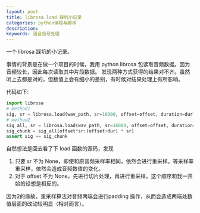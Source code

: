 ```yaml
---
layout: post
title: librosa.load 踩坑小记录
categories: python编程与脚本
description: 
keywords: 语音信号处理
---
```


一个 librosa 踩坑的小记录。

事情的背景是在做一个项目的时候，我用 python librosa 包读取音频数据。因为音频较长，因此每次读取其中片段数据。
发现两种方式获得的结果对不齐。虽然听上去都是对的，但数值上会有细小的差别，有时候对结果处理上有所影响。

代码如下:

```python
import librosa
# method1
sig, sr = librosa.load(wav_path, sr=16000, offset=offset, duration=dur)
# method2
sig_all, sr = librosa.load(wav_path, sr=16000, offset=offset, duration=dur)
sig_chunk = sig_all[offset*sr:(offset+dur) * sr]
assert sig == sig_chunk
```

自然想法是回去看了下 load 函数的源码，发现
1. 只要 sr 不为 None，即使和原音频采样率相同，依然会进行重采样。等采样率重采样，依然会造成音频数值的变化。
2. 对于 offset 不为 None，先进行切片处理，再进行重采样。这个顺序和我一开始的设想是相反的。

因为2的缘故，重采样算法对音频两端会进行padding 操作，从而会造成两端处数值层面的改动较明显（相对而言）。

